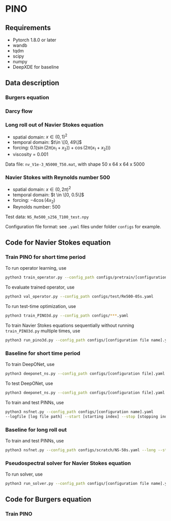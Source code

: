 # PINO

## Requirements
- Pytorch 1.8.0 or later
- wandb
- tqdm
- scipy
- numpy
- DeepXDE for baseline

## Data description
### Burgers equation

### Darcy flow 

### Long roll out of Navier Stokes equation
- spatial domain: $x\in (0, 1)^2$
- temporal domain: $t\in \[0, 49\]$
- forcing: $0.1(\sin(2\pi(x_1+x_2)) + \cos(2\pi(x_1+x_2)))$
- viscosity = 0.001

Data file: `nv_V1e-3_N5000_T50.mat`, with shape 50 x 64 x 64 x 5000 
### Navier Stokes with Reynolds number 500
- spatial domain: $x\in (0, 2\pi)^2$
- temporal domain: $t \in \[0, 0.5\]$
- forcing: $-4\cos(4x_2)$
- Reynolds number: 500


Test data: `NS_Re500_s256_T100_test.npy`

Configuration file format: see `.yaml` files under folder `configs` for example.
## Code for Navier Stokes equation
### Train PINO for short time period
To run operator learning, use
```bash
python3 train_operator.py --config_path configs/pretrain/[configuration file name].yaml
```
To evaluate trained operator, use
```bash
python3 val_operator.py --config_path configs/test/Re500-05s.yaml
```
To run test-time optimization, use
```bash
python3 train_PINO3d.py --config_path configs/***.yaml 
```

To train Navier Stokes equations sequentially without running `train_PINO3d.py` multiple times, use

```bash
python3 run_pino3d.py --config_path configs/[configuration file name].yaml --start [index of the first data] --stop [which data to stop]
```


### Baseline for short time period
To train DeepONet, use 
```bash
python3 deeponet_ns.py --config_path configs/[configuration file].yaml --mode train
```

To test DeepONet, use 
```bash
python3 deeponet_ns.py --config_path configs/[configuration file].yaml --mode test
```

To train and test PINNs, use 
```bash
python3 nsfnet.py --config_path configs/[configuration name].yaml 
--logfile [log file path] --start [starting index] --stop [stopping index]
```
### Baseline for long roll out
To train and test PINNs, use
```bash
python3 nsfnet.py --config_path configs/scratch/NS-50s.yaml --long --start [starting index] --stop [stopping index]
```

### Pseudospectral solver for Navier Stokes equation
To run solver, use 
```bash
python3 run_solver.py --config_path configs/[configuration file name].yaml
```

## Code for Burgers equation 

### Train PINO